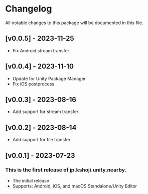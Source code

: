 # Changelog
All notable changes to this package will be documented in this file. 

## [v0.0.5] - 2023-11-25

* Fix Android stream transfer

## [v0.0.4] - 2023-11-10

* Update for Unity Package Manager
* Fix iOS postprocess

## [v0.0.3] - 2023-08-16

* Add support for stream transfer

## [v0.0.2] - 2023-08-14

* Add support for file transfer

## [v0.0.1] - 2023-07-23

### This is the first release of jp.kshoji.unity.nearby.

* The initial release
* Supports: Android, iOS, and macOS Standalone/Unity Editor
